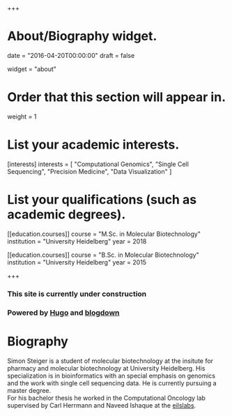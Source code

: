 +++
# About/Biography widget.

date = "2016-04-20T00:00:00"
draft = false

widget = "about"

# Order that this section will appear in.
weight = 1

# List your academic interests.
[interests]
  interests = [
	"Computational Genomics",
	"Single Cell Sequencing",
	"Precision Medicine",
	"Data Visualization"
  ]

# List your qualifications (such as academic degrees).
[[education.courses]]
  course = "M.Sc. in Molecular Biotechnology"
  institution = "University Heidelberg"
  year = 2018

[[education.courses]]
  course = "B.Sc. in Molecular Biotechnology"
  institution = "University Heidelberg"
  year = 2015

+++

### This site is currently under construction
### Powered by [Hugo][1] and [blogdown][2]

# Biography

Simon Steiger is a student of molecular biotechnology at the insitute for pharmacy and molecular biotechnology at University Heidelberg. His specialization is in bioinformatics with an special emphasis on genomics and the work with single cell sequencing data. He is currently pursuing a master degree.  
For his bachelor thesis he worked in the Computational Oncology lab supervised by Carl Herrmann and Naveed Ishaque at the  [eilslabs][3]. 

[1]:	https://gohugo.io/
[2]:	https://github.com/rstudio/blogdown
[3]:	https://ibios.dkfz.de/tbi/computational-oncology